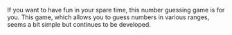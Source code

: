 If you want to have fun in your spare time, this number guessing game is for you. 
This game, which allows you to guess numbers in various ranges, seems a bit simple but continues to be developed.
